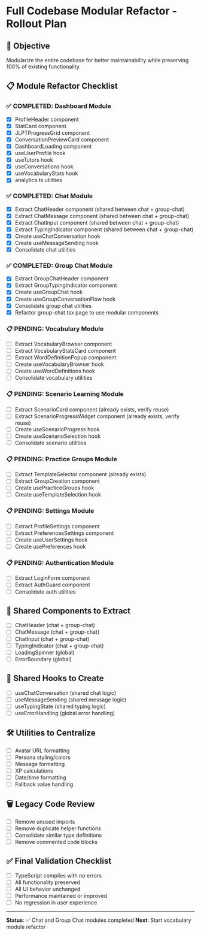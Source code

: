 # Full Codebase Modular Refactor - Rollout Plan

## 🎯 Objective
Modularize the entire codebase for better maintainability while preserving 100% of existing functionality.

## 📋 Module Refactor Checklist

### ✅ COMPLETED: Dashboard Module
- [x] ProfileHeader component
- [x] StatCard component
- [x] JLPTProgressGrid component
- [x] ConversationPreviewCard component
- [x] DashboardLoading component
- [x] useUserProfile hook
- [x] useTutors hook
- [x] useConversations hook
- [x] useVocabularyStats hook
- [x] analytics.ts utilities

### ✅ COMPLETED: Chat Module
- [x] Extract ChatHeader component (shared between chat + group-chat)
- [x] Extract ChatMessage component (shared between chat + group-chat)
- [x] Extract ChatInput component (shared between chat + group-chat)
- [x] Extract TypingIndicator component (shared between chat + group-chat)
- [x] Create useChatConversation hook
- [x] Create useMessageSending hook
- [x] Consolidate chat utilities

### ✅ COMPLETED: Group Chat Module
- [x] Extract GroupChatHeader component
- [x] Extract GroupTypingIndicator component
- [x] Create useGroupChat hook
- [x] Create useGroupConversationFlow hook
- [x] Consolidate group chat utilities
- [x] Refactor group-chat.tsx page to use modular components

### 📋 PENDING: Vocabulary Module
- [ ] Extract VocabularyBrowser component
- [ ] Extract VocabularyStatsCard component
- [ ] Extract WordDefinitionPopup component
- [ ] Create useVocabularyBrowser hook
- [ ] Create useWordDefinitions hook
- [ ] Consolidate vocabulary utilities

### 📋 PENDING: Scenario Learning Module
- [ ] Extract ScenarioCard component (already exists, verify reuse)
- [ ] Extract ScenarioProgressWidget component (already exists, verify reuse)
- [ ] Create useScenarioProgress hook
- [ ] Create useScenarioSelection hook
- [ ] Consolidate scenario utilities

### 📋 PENDING: Practice Groups Module
- [ ] Extract TemplateSelector component (already exists)
- [ ] Extract GroupCreation component
- [ ] Create usePracticeGroups hook
- [ ] Create useTemplateSelection hook

### 📋 PENDING: Settings Module
- [ ] Extract ProfileSettings component
- [ ] Extract PreferencesSettings component
- [ ] Create useUserSettings hook
- [ ] Create usePreferences hook

### 📋 PENDING: Authentication Module
- [ ] Extract LoginForm component
- [ ] Extract AuthGuard component
- [ ] Consolidate auth utilities

## 🔧 Shared Components to Extract
- [ ] ChatHeader (chat + group-chat)
- [ ] ChatMessage (chat + group-chat)
- [ ] ChatInput (chat + group-chat)
- [ ] TypingIndicator (chat + group-chat)
- [ ] LoadingSpinner (global)
- [ ] ErrorBoundary (global)

## 🎣 Shared Hooks to Create
- [ ] useChatConversation (shared chat logic)
- [ ] useMessageSending (shared message logic)
- [ ] useTypingState (shared typing logic)
- [ ] useErrorHandling (global error handling)

## 🛠 Utilities to Centralize
- [ ] Avatar URL formatting
- [ ] Persona styling/colors
- [ ] Message formatting
- [ ] XP calculations
- [ ] Date/time formatting
- [ ] Fallback value handling

## 🗑 Legacy Code Review
- [ ] Remove unused imports
- [ ] Remove duplicate helper functions
- [ ] Consolidate similar type definitions
- [ ] Remove commented code blocks

## ✅ Final Validation Checklist
- [ ] TypeScript compiles with no errors
- [ ] All functionality preserved
- [ ] All UI behavior unchanged
- [ ] Performance maintained or improved
- [ ] No regression in user experience

---

**Status**: ✅ Chat and Group Chat modules completed
**Next**: Start vocabulary module refactor